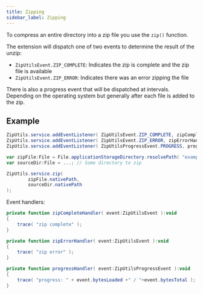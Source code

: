 ```yaml
---
title: Zipping
sidebar_label: Zipping
---
```


To compress an entire directory into a zip file you use the `zip()` function.


The extension will dispatch one of two events to determine the result of the unzip:

- `ZipUtilsEvent.ZIP_COMPLETE`: Indicates the zip is complete and the zip file is available
- `ZipUtilsEvent.ZIP_ERROR`: Indicates there was an error zipping the file

There is also a progress event that will be dispatched at intervals. 
Depending on the operating system but generally after each file is added to the zip.


## Example


```actionscript
ZipUtils.service.addEventListener( ZipUtilsEvent.ZIP_COMPLETE, zipCompleteHandler );
ZipUtils.service.addEventListener( ZipUtilsEvent.ZIP_ERROR, zipErrorHandler );
ZipUtils.service.addEventListener( ZipUtilsProgressEvent.PROGRESS, progressHandler );

var zipFile:File = File.applicationStorageDirectory.resolvePath( "example.zip" );
var sourceDir:File = ...; // Some directory to zip

ZipUtils.service.zip(
        zipFile.nativePath,
        sourceDir.nativePath
);
```

Event handlers:

```actionscript
private function zipCompleteHandler( event:ZipUtilsEvent ):void
{
	trace( "zip complete" );
}

private function zipErrorHandler( event:ZipUtilsEvent ):void
{
	trace( "zip error" );
}

private function progressHandler( event:ZipUtilsProgressEvent ):void 
{
    trace( "progress: " + event.bytesLoaded +" / "+event.bytesTotal );
}
```
